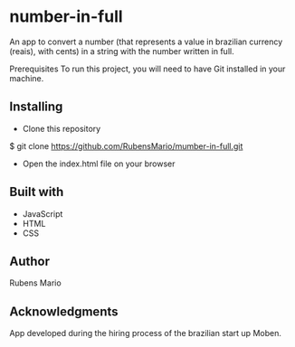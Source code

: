 # number-in-full

An app to convert a number (that represents a value in brazilian currency (reais), with cents) in a string with the number written in full.

Prerequisites
To run this project, you will need to have Git installed in your machine.

## Installing

- Clone this repository

\$ git clone https://github.com/RubensMario/mumber-in-full.git

- Open the index.html file on your browser

## Built with

- JavaScript
- HTML
- CSS

## Author

Rubens Mario

## Acknowledgments

App developed during the hiring process of the brazilian start up Moben.
